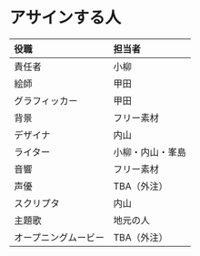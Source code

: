 # アサインする人

| 役職                 | 担当者           |
|:-------------------- |:---------------- |
| 責任者               | 小柳             |
| 絵師                 | 甲田             |
| グラフィッカー       | 甲田             |
| 背景                 | フリー素材       |
| デザイナ             | 内山             |
| ライター             | 小柳・内山・峯島 |
| 音響                 | フリー素材       |
| 声優                 | TBA（外注）      |
| スクリプタ           | 内山             |
| 主題歌               | 地元の人         |
| オープニングムービー | TBA（外注）      |